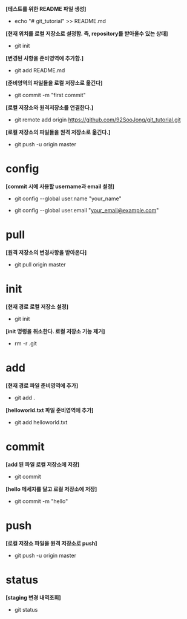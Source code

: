 

**[테스트를 위한 README 파일 생성]**
- echo "# git_tutorial" >> README.md

**[현재 위치를 로컬 저장소로 설정함. 즉, repository를 받아올수 있는 상태]**
- git init

**[변경된 사항을 준비영역에 추가함.]**
- git add README.md

**[준비영역의 파일들을 로컬 저장소로 옮긴다]**
- git commit -m "first commit"

**[로컬 저장소와 원격저장소를 연결한다.]**
- git remote add origin https://github.com/92SooJong/git_tutorial.git

**[로컬 저장소의 파일들을 원격 저장소로 옮긴다.]**
- git push -u origin master

# config
**[commit 시에 사용할 username과 email 설정]**
- git config --global user.name "your_name"

- git config --global user.email "your_email@example.com"

# pull
**[원격 저장소의 변경사항을 받아온다]**
- git pull origin master

# init 
**[현재 경로 로컬 저장소 설정]**
- git init

**[init 명령을 취소한다. 로컬 저장소 기능 제거]**
- rm -r .git

# add
**[현재 경로 파일 준비영역에 추가]**
- git add .

**[helloworld.txt 파일 준비영역에 추가]**
- git add helloworld.txt

# commit
**[add 된 파일 로컬 저장소에 저장]**
- git commit

**[hello 메세지를 달고 로컬 저장소에 저장]**
- git commit -m "hello"

# push
**[로컬 저장소 파일을 원격 저장소로 push]**
- git push -u origin master

# status
**[staging 변경 내역조회]**
- git status

